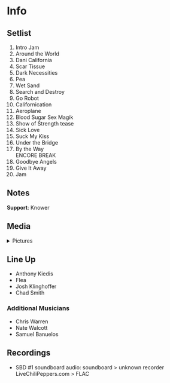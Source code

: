 # Info

## Setlist

1. Intro Jam
2. Around the World
3. Dani California
4. Scar Tissue
5. Dark Necessities
6. Pea
7. Wet Sand
8. Search and Destroy
9. Go Robot
10. Californication
11. Aeroplane
12. Blood Sugar Sex Magik
13. Show of Strength tease
14. Sick Love
15. Suck My Kiss
16. Under the Bridge
17. By the Way
<br> ENCORE BREAK
18. Goodbye Angels
19. Give It Away
20. Jam

## Notes

**Support**: Knower

## Media 

<details>
  <summary>Pictures</summary>
  <!--<img alt="Setlist" title="Setlist" src="_.jpg" height="200" />
  <img alt="Clipping" title="Clipping" src="_.jpg" height="200" />
  <img alt="Flyer" title="Flyer" src="_.jpg" height="200" />-->
</details>

## Line Up

* Anthony Kiedis
* Flea
* Josh Klinghoffer
* Chad Smith

### Additional Musicians

* Chris Warren  
* Nate Walcott  
* Samuel Banuelos

## Recordings

* SBD #1 soundboard audio: soundboard > unknown recorder LiveChiliPeppers.com > FLAC
